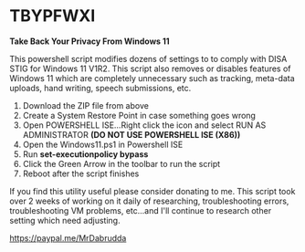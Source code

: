 # TBYPFWXI
<b>Take Back Your Privacy From Windows 11</b>

This powershell script modifies dozens of settings to to comply with DISA STIG for Windows 11 V1R2.  This script also removes or disables features of Windows 11 which are completely unnecessary such as tracking, meta-data uploads, hand writing, speech submissions, etc.

1)  Download the ZIP file from above
2)  Create a System Restore Point in case something goes wrong
3)  Open POWERSHELL ISE...Right click the icon and select RUN AS ADMINISTRATOR  <b>(DO NOT USE POWERSHELL ISE (X86))</b>
4)  Open the Windows11.ps1 in Powershell ISE
5)  Run <b>set-executionpolicy bypass</b>
6)  Click the Green Arrow in the toolbar to run the script
7)  Reboot after the script finishes

If you find this utility useful please consider donating to me.
This script took over 2 weeks of working on it daily of researching, troubleshooting errors, troubleshooting VM problems, etc...and I'll continue to research other setting which need adjusting.

https://paypal.me/MrDabrudda

